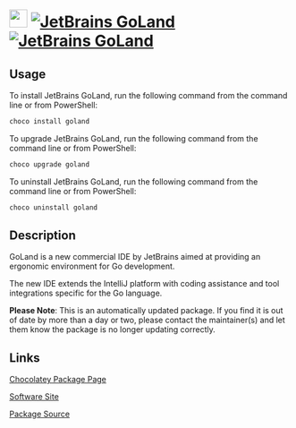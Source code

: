 ﻿# <img src="https://cdn.jsdelivr.net/gh/mkevenaar/chocolatey-packages@00f9c74ebe44c475727c6e7f63dc593e9ab1b746/icons/goland.png" width="32" height="32"/> [![JetBrains GoLand](https://img.shields.io/chocolatey/v/goland.svg?label=JetBrains+GoLand)](https://community.chocolatey.org/packages/goland) [![JetBrains GoLand](https://img.shields.io/chocolatey/dt/goland.svg)](https://community.chocolatey.org/packages/goland)

## Usage

To install JetBrains GoLand, run the following command from the command line or from PowerShell:

```powershell
choco install goland
```

To upgrade JetBrains GoLand, run the following command from the command line or from PowerShell:

```powershell
choco upgrade goland
```

To uninstall JetBrains GoLand, run the following command from the command line or from PowerShell:

```powershell
choco uninstall goland
```

## Description

GoLand is a new commercial IDE by JetBrains aimed at providing an ergonomic environment for Go development.

The new IDE extends the IntelliJ platform with coding assistance and tool integrations specific for the Go language.

**Please Note**: This is an automatically updated package. If you find it is
out of date by more than a day or two, please contact the maintainer(s) and
let them know the package is no longer updating correctly.


## Links

[Chocolatey Package Page](https://community.chocolatey.org/packages/goland)

[Software Site](https://www.jetbrains.com/go/)

[Package Source](https://github.com/mkevenaar/chocolatey-packages/tree/master/automatic/goland)

